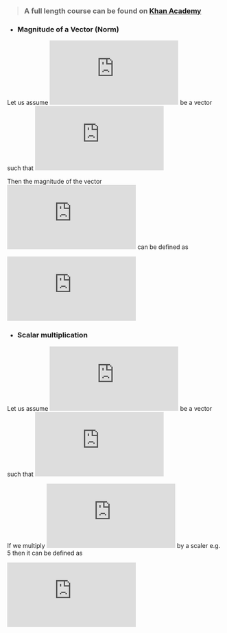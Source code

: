 > ### A full length course can be found on [Khan Academy](https://www.khanacademy.org/math/precalculus/vectors-precalc)

- ### Magnitude of a Vector (Norm)

Let us assume ![equation](https://latex.codecogs.com/gif.latex?%5Cdpi%7B150%7D%20%5Cvec%7Ba%7D) be a vector such that ![equation](https://latex.codecogs.com/gif.latex?%5Cdpi%7B150%7D%20%5Cvec%7Ba%7D%20%3D%20%28x%2Cy%29)

Then the magnitude of the vector ![equation](https://latex.codecogs.com/gif.latex?%5Cdpi%7B150%7D%20%5Cvec%7Ba%7D) can be defined as

![equation](https://latex.codecogs.com/gif.latex?%5Cdpi%7B150%7D%20%5Cleft%20%5C%7C%20%5Cvec%7Ba%7D%20%5Cright%20%5C%7C%20%3D%20%5Csqrt%7Bx%5E2&plus;y%5E2%7D)

- ### Scalar multiplication

Let us assume ![equation](https://latex.codecogs.com/gif.latex?%5Cdpi%7B150%7D%20%5Cvec%7Ba%7D) be a vector such that ![equation](https://latex.codecogs.com/gif.latex?%5Cdpi%7B150%7D%20%5Cvec%7Ba%7D%20%3D%20%28x%2Cy%29)

If we multiply ![equation](https://latex.codecogs.com/gif.latex?%5Cdpi%7B150%7D%20%5Cvec%7Ba%7D) by a scaler e.g. 5 then it can be defined as

![equation](https://latex.codecogs.com/gif.latex?%5Cdpi%7B150%7D%205.%5Cvec%7Ba%7D%20%3D%20%285x%2C5y%29)
